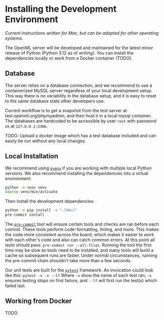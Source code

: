 # Installing the Development Environment

*Current instructions written for Mac, but can be adapted for other operating systems.*

The OpenML server will be developed and maintained for the latest minor release of
Python (Python 3.12 as of writing).
You can install the dependencies locally or work from a Docker container (TODO).

## Database
The server relies on a database connection, and we recommend to use a containerized
MySQL server regardless of your local development setup. This way there is no
variability in the database setup, and it is easy to reset to the same database state
other developers use.

Current workflow is to get a snapshot from the test server at test.openml.org/phpmyadmin,
and then host it in a local mysql container.
The databases are hardcoded to be accessible by user `root` with password `ok` at
`127.0.0.1:3306`.

TODO: Upload a docker image which has a test database included and can easily be run
without any local changes.

## Local Installation
We recommend using [`pyenv`](https://github.com/pyenv/pyenv) if you are working with
multiple local Python versions.
We also recommend installing the dependencies into a virtual environment:

```bash
python -m venv venv
source venv/bin/activate
```

Then install the development dependencies:
```bash
python -m pip install -e ".[dev]"
pre-commit install
```
The [`pre-commit`](https://pre-commit.com) tool will ensure certain tools and checks are
ran before each commit. These tools perform code-formatting, linting, and more. This
makes the code more consistent across the board, which makes it easier to work with
each other's code and also can catch common errors. At this point all tests should pass:
`pre-commit run --all-files`. Running the tool the first time may be slow as tools need
to be installed, and many tools will build a cache so subsequent runs are faster.
Under normal circumstances, running the pre-commit chain shouldn't take more than a few
seconds.

Our unit tests are built for the [`pytest`](https://pytest.org) framework.
An invocation could look like this: `pytest -v -x --lf`
Where `-v` show the name of each test ran, `-x` ensures testing stops on first failure,
and `--lf` will first run the test(s) which failed last.


## Working from Docker
TODO
